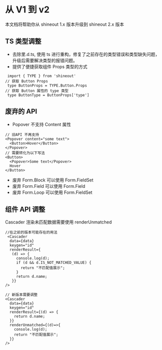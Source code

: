 # 从 V1 到 v2
本文档将帮助你从 shineout 1.x 版本升级到 shineout 2.x 版本

## TS 类型调整
- 去除里.d.ts, 使用 ts 进行重构，修复了之前存在的类型错误和类型缺失问题，升级后需要解决类型的报错问题。
- 提供了便捷获取组件 Props 类型的方式
```
 import { TYPE } from 'shineout'
// 获取 Button Props
 type ButtonProps = TYPE.Button.Props
// 获取 Button 属性的 type 类型
 type ButtonType = ButtonProps['type']
```
## 废弃的 API
- Popover 不支持 Content 属性
```
// 旧API 不再支持
<Popover content="some text">
  <Button>Hover</Button>
</Popover>
// 需要转化为以下写法
<Button>
  <Popover>Some text</Popover>
  Hover
</Button>
```
- 废弃 Form.Block 可以使用 Form.FieldSet
- 废弃 Form.Field 可以使用 Form.Field
- 废弃 Form.Loop 可以使用 Form.FieldSet

## 组件 API 调整
Cascader 渲染未匹配数据需要使用 renderUnmatched
```
//在之前的版本可能存在的用法
 <Cascader
  data={data}
  keygen="id"
  renderResult={
   (d) => {
     console.log(d);
     if (d && d.IS_NOT_MATCHED_VALUE) {
       return "不匹配值展示";
     }
     return d.name;
   }}
/>

// 新版本需要调整
<Cascader
  data={data}
  keygen="id"
  renderResult={(d) => {
    return d.name;
  }}
  renderUnmatched={(d)=>{
    console.log(d);
    return "不匹配值展示";
  }}
/>

```
